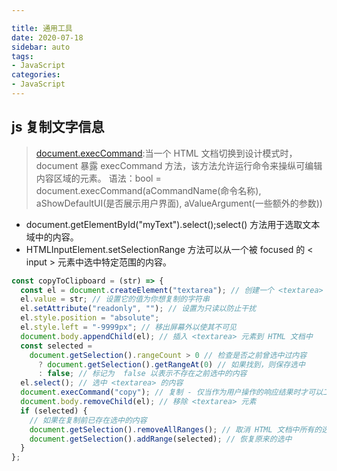 ```yaml
---

title: 通用工具
date: 2020-07-18
sidebar: auto
tags:
- JavaScript
categories:
- JavaScript
---
```


## js 复制文字信息

> [document.execCommand](https://developer.mozilla.org/zh-CN/docs/Web/API/Document/execCommand):当一个 HTML 文档切换到设计模式时，document 暴露 execCommand 方法，该方法允许运行命令来操纵可编辑内容区域的元素。
> 语法：bool = document.execCommand(aCommandName(命令名称), aShowDefaultUI(是否展示用户界面), aValueArgument(一些额外的参数))

- document.getElementById("myText").select();select() 方法用于选取文本域中的内容。
- HTMLInputElement.setSelectionRange 方法可以从一个被 focused 的 < input > 元素中选中特定范围的内容。

```javascript
const copyToClipboard = (str) => {
  const el = document.createElement("textarea"); // 创建一个 <textarea> 元素
  el.value = str; // 设置它的值为你想复制的字符串
  el.setAttribute("readonly", ""); // 设置为只读以防止干扰
  el.style.position = "absolute";
  el.style.left = "-9999px"; // 移出屏幕外以使其不可见
  document.body.appendChild(el); // 插入 <textarea> 元素到 HTML 文档中
  const selected =
    document.getSelection().rangeCount > 0 // 检查是否之前曾选中过内容
      ? document.getSelection().getRangeAt(0) // 如果找到，则保存选中
      : false; // 标记为  false 以表示不存在之前选中的内容
  el.select(); // 选中 <textarea> 的内容
  document.execCommand("copy"); // 复制 - 仅当作为用户操作的响应结果时才可以工作(比如，点击事件)
  document.body.removeChild(el); // 移除 <textarea> 元素
  if (selected) {
    // 如果在复制前已存在选中的内容
    document.getSelection().removeAllRanges(); // 取消 HTML 文档中所有的选中部分
    document.getSelection().addRange(selected); // 恢复原来的选中
  }
};
```
